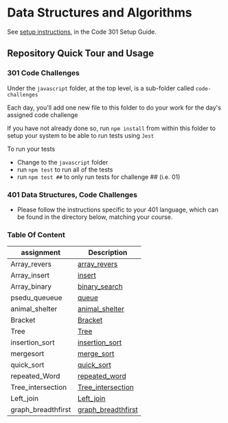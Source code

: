 # Data Structures and Algorithms

See [setup instructions](https://codefellows.github.io/setup-guide/code-301/3-code-challenges), in the Code 301 Setup Guide.

## Repository Quick Tour and Usage

### 301 Code Challenges

Under the `javascript` folder, at the top level, is a sub-folder called `code-challenges`

Each day, you'll add one new file to this folder to do your work for the day's assigned code challenge

If you have not already done so, run `npm install` from within this folder to setup your system to be able to run tests using `Jest`

To run your tests

- Change to the `javascript` folder
- run `npm test` to run all of the tests
- run `npm test ##` to only run tests for challenge ## (i.e. 01)

### 401 Data Structures, Code Challenges

- Please follow the instructions specific to your 401 language, which can be found in the directory below, matching your course.

### Table Of Content

| assignment      | Description                       |
| -------------   | --------------------------------- |
|Array_revers     |[array_revers](python/array_reverse/README.md) |
|Array_insert     |[insert](python/code_challenges/array-insert-shift/README.md) |
|Array_binary     |[binary_search](python/code_challenges/array-binary-searc/README.md) |
|psedu_queueue    |[queue](python/code_challenges/stack-and-queue/README.md) |
|animal_shelter   |[animal_shelter](python/code_challenges/stack-and-queue/README.md) |
|Bracket          |[Bracket](python/code_challenges/stack-and-queue/README.md) |
|Tree             |[Tree](python/code_challenges/tree/README.md) |
|insertion_sort   |[insertion_sort](python/code_challenges/insert_sort/README.md) |
|mergesort   |[merge_sort](python/code_challenges/mergesort3/README.md) |
|quick_sort       |[quick_sort](python/code_challenges/quicksort/README.md) |
|repeated_Word     |[repeated_word](python/code_challenges/hashtable/README.md) |
|Tree_intersection      |[Tree_intersection](python/code_challenges/tree_intersection/README.md) |
|Left_join   |[Left_join](python/code_challenges/hash_left_join/README.md) |
|graph_breadthfirst   |[graph_breadthfirst](python/code_challenges/graph/README.md) |




















